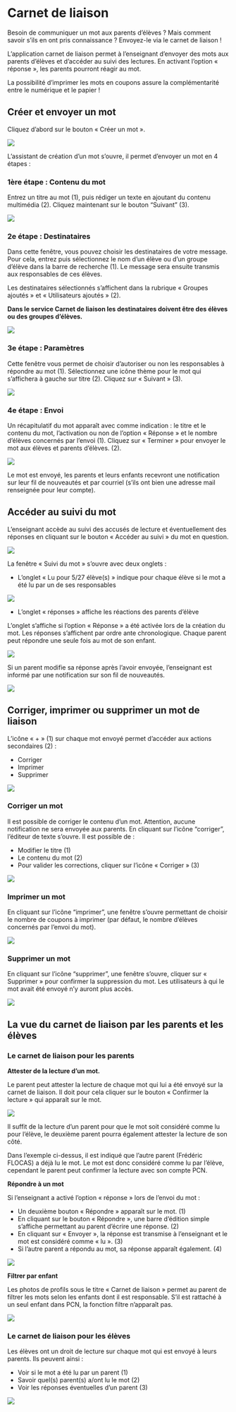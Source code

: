 # Carnet de liaison

Besoin de communiquer un mot aux parents d’élèves ? Mais comment savoir s’ils en ont pris connaissance ? Envoyez-le via le carnet de liaison !

L’application carnet de liaison permet à l’enseignant d’envoyer des mots aux parents d’élèves et d’accéder au suivi des lectures. En activant l’option « réponse », les parents pourront réagir au mot.

La possibilité d’imprimer les mots en coupons assure la complémentarité entre le numérique et le papier !

## Créer et envoyer un mot

Cliquez d’abord sur le bouton « Créer un mot ».

![](.gitbook/assets/carnet_liaison_1.png)

L’assistant de création d’un mot s’ouvre, il permet d’envoyer un mot en 4 étapes :

### 1ère étape : Contenu du mot

Entrez un titre au mot \(1\), puis rédiger un texte en ajoutant du contenu multimédia \(2\). Cliquez maintenant sur le bouton “Suivant” \(3\).

![](.gitbook/assets/carnet_liaison_2.png)

### 2e étape : Destinataires

Dans cette fenêtre, vous pouvez choisir les destinataires de votre message. Pour cela, entrez puis sélectionnez le nom d’un élève ou d’un groupe d’élève dans la barre de recherche \(1\). Le message sera ensuite transmis aux responsables de ces élèves.

Les destinataires sélectionnés s’affichent dans la rubrique « Groupes ajoutés » et « Utilisateurs ajoutés » \(2\).

**Dans le service Carnet de liaison les destinataires doivent être des élèves ou des groupes d’élèves.**

![](.gitbook/assets/carnet_liaison_3.png)

### 3e étape : Paramètres

Cette fenêtre vous permet de choisir d’autoriser ou non les responsables à répondre au mot \(1\). Sélectionnez une icône thème pour le mot qui s’affichera à gauche sur titre \(2\). Cliquez sur « Suivant » \(3\).

![](.gitbook/assets/carnet_liaison_4.png)

### 4e étape : Envoi

Un récapitulatif du mot apparaît avec comme indication : le titre et le contenu du mot, l’activation ou non de l’option « Réponse » et le nombre d’élèves concernés par l’envoi \(1\). Cliquez sur « Terminer » pour envoyer le mot aux élèves et parents d’élèves. \(2\).

![](.gitbook/assets/carnet_liaison_5.png)

Le mot est envoyé, les parents et leurs enfants recevront une notification sur leur fil de nouveautés et par courriel \(s’ils ont bien une adresse mail renseignée pour leur compte\).

## Accéder au suivi du mot

L’enseignant accède au suivi des accusés de lecture et éventuellement des réponses en cliquant sur le bouton « Accéder au suivi » du mot en question.

![](.gitbook/assets/carnet_liaison_6.png)

La fenêtre « Suivi du mot » s’ouvre avec deux onglets :

* L’onglet « Lu pour 5/27 élève\(s\) » indique pour chaque élève si le mot a été lu par un de ses responsables

![](.gitbook/assets/carnet_liaison_7.png)

* L’onglet « réponses » affiche les réactions des parents d’élève

L’onglet s’affiche si l’option « Réponse » a été activée lors de la création du mot. Les réponses s’affichent par ordre ante chronologique. Chaque parent peut répondre une seule fois au mot de son enfant.

![](.gitbook/assets/carnet_liaison_8.png)

Si un parent modifie sa réponse après l’avoir envoyée, l’enseignant est informé par une notification sur son fil de nouveautés.

![](.gitbook/assets/carnet_liaison_9.png)

## Corriger, imprimer ou supprimer un mot de liaison

L’icône « + » \(1\) sur chaque mot envoyé permet d’accéder aux actions secondaires \(2\) :

* Corriger
* Imprimer
* Supprimer

![](.gitbook/assets/carnet_liaison_10.png)

### Corriger un mot

Il est possible de corriger le contenu d’un mot. Attention, aucune notification ne sera envoyée aux parents. En cliquant sur l’icône “corriger”, l’éditeur de texte s’ouvre. Il est possible de :

* Modifier le titre \(1\)
* Le contenu du mot \(2\)
* Pour valider les corrections, cliquer sur l’icône « Corriger » \(3\)

![](.gitbook/assets/carnet_liaison_11.png)

### Imprimer un mot

En cliquant sur l’icône “imprimer”, une fenêtre s’ouvre permettant de choisir le nombre de coupons à imprimer \(par défaut, le nombre d’élèves concernés par l’envoi du mot\).

![](.gitbook/assets/carnet_liaison_12.png)

### Supprimer un mot

En cliquant sur l’icône “supprimer”, une fenêtre s’ouvre, cliquer sur « Supprimer » pour confirmer la suppression du mot. Les utilisateurs à qui le mot avait été envoyé n’y auront plus accès.

![](.gitbook/assets/carnet_liaison_13.png)

## La vue du carnet de liaison par les parents et les élèves

### Le carnet de liaison pour les parents

**Attester de la lecture d’un mot.**

Le parent peut attester la lecture de chaque mot qui lui a été envoyé sur la carnet de liaison. Il doit pour cela cliquer sur le bouton « Confirmer la lecture » qui apparaît sur le mot.

![](.gitbook/assets/carnet_liaison_14.png)

Il suffit de la lecture d’un parent pour que le mot soit considéré comme lu pour l’élève, le deuxième parent pourra également attester la lecture de son côté.

Dans l’exemple ci-dessus, il est indiqué que l’autre parent \(Frédéric FLOCAS\) a déjà lu le mot. Le mot est donc considéré comme lu par l’élève, cependant le parent peut confirmer la lecture avec son compte PCN.

**Répondre à un mot**

Si l’enseignant a activé l’option « réponse » lors de l’envoi du mot :

* Un deuxième bouton « Répondre » apparaît sur le mot. \(1\)
* En cliquant sur le bouton « Répondre », une barre d’édition simple s’affiche permettant au parent d’écrire une réponse. \(2\)
* En cliquant sur « Envoyer », la réponse est transmise à l’enseignant et le mot est considéré comme « lu ». \(3\)
* Si l’autre parent a répondu au mot, sa réponse apparaît également. \(4\)

![](.gitbook/assets/carnet_liaison_15.png)

**Filtrer par enfant**

Les photos de profils sous le titre « Carnet de liaison » permet au parent de filtrer les mots selon les enfants dont il est responsable. S’il est rattaché à un seul enfant dans PCN, la fonction filtre n’apparaît pas.

![](.gitbook/assets/carnet_liaison_16.png)

### Le carnet de liaison pour les élèves

Les élèves ont un droit de lecture sur chaque mot qui est envoyé à leurs parents. Ils peuvent ainsi :

* Voir si le mot a été lu par un parent \(1\)
* Savoir quel\(s\) parent\(s\) a/ont lu le mot \(2\)
* Voir les réponses éventuelles d’un parent \(3\)

![](.gitbook/assets/carnet_liaison_17.png)

